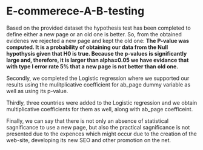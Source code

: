 # E-commerece-A-B-testing

Based on the provided dataset the hypothesis test has been completed to define either a new page or an old one is better. So, from the obtained evidenes we rejected a new page and kept the old one: **The P-value was computed. It is a probability of obtaining our data from the Null hypothysis given that H0 is true. Because the p-values is significantly large and, therefore, it is larger than  alpha=0.05  we have evidance that with type I error rate 5% that a new page is not better than old one.**

Secondly, we completed the Logistic regression where we supported our results using the mulitplicative coefficient for ab_page dummy variable as well as using its p-value.

Thirdly, three countries were added to the Logistic regression and we obtain multiplicative coefficients for them as well, along with ab_page coefficeint.

Finally, we can say that there is not only an absence of statistical sagnificance to use a new page, but also the practical sagnificance is not presented due to the expences which might occur due to the creation of the web-site, developing its new SEO and other promotion on the net.

